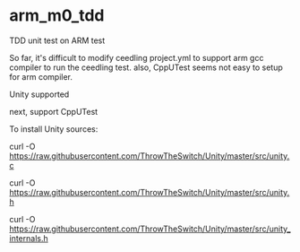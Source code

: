 # arm_m0_tdd
TDD unit test on ARM test

So far, it's difficult to modify ceedling project.yml to support arm gcc compiler to run the ceedling test.
also, CppUTest seems not easy to setup for arm compiler.

Unity supported

next, support CppUTest

To install Unity sources:

curl -O https://raw.githubusercontent.com/ThrowTheSwitch/Unity/master/src/unity.c

curl -O https://raw.githubusercontent.com/ThrowTheSwitch/Unity/master/src/unity.h

curl -O https://raw.githubusercontent.com/ThrowTheSwitch/Unity/master/src/unity_internals.h


